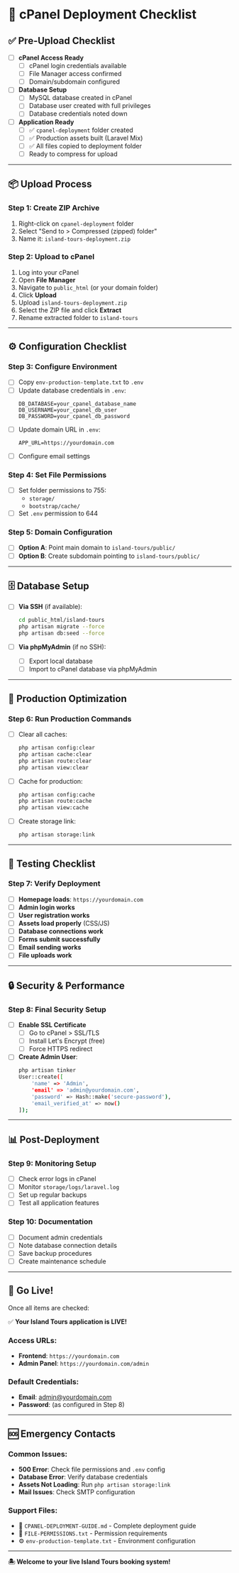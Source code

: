 # 🎯 cPanel Deployment Checklist

## ✅ Pre-Upload Checklist

- [ ] **cPanel Access Ready**
  - [ ] cPanel login credentials available
  - [ ] File Manager access confirmed
  - [ ] Domain/subdomain configured

- [ ] **Database Setup**
  - [ ] MySQL database created in cPanel
  - [ ] Database user created with full privileges
  - [ ] Database credentials noted down

- [ ] **Application Ready** 
  - [ ] ✅ `cpanel-deployment` folder created
  - [ ] ✅ Production assets built (Laravel Mix)
  - [ ] ✅ All files copied to deployment folder
  - [ ] Ready to compress for upload

---

## 📦 Upload Process

### Step 1: Create ZIP Archive
1. Right-click on `cpanel-deployment` folder
2. Select "Send to > Compressed (zipped) folder"
3. Name it: `island-tours-deployment.zip`

### Step 2: Upload to cPanel
1. Log into your cPanel
2. Open **File Manager**
3. Navigate to `public_html` (or your domain folder)
4. Click **Upload**
5. Upload `island-tours-deployment.zip`
6. Select the ZIP file and click **Extract**
7. Rename extracted folder to `island-tours`

---

## ⚙️ Configuration Checklist

### Step 3: Configure Environment
- [ ] Copy `env-production-template.txt` to `.env`
- [ ] Update database credentials in `.env`:
  ```env
  DB_DATABASE=your_cpanel_database_name
  DB_USERNAME=your_cpanel_db_user  
  DB_PASSWORD=your_cpanel_db_password
  ```
- [ ] Update domain URL in `.env`:
  ```env
  APP_URL=https://yourdomain.com
  ```
- [ ] Configure email settings

### Step 4: Set File Permissions
- [ ] Set folder permissions to 755:
  - `storage/`
  - `bootstrap/cache/`
- [ ] Set `.env` permission to 644

### Step 5: Domain Configuration
- [ ] **Option A**: Point main domain to `island-tours/public/`
- [ ] **Option B**: Create subdomain pointing to `island-tours/public/`

---

## 🗄️ Database Setup

- [ ] **Via SSH** (if available):
  ```bash
  cd public_html/island-tours
  php artisan migrate --force
  php artisan db:seed --force
  ```

- [ ] **Via phpMyAdmin** (if no SSH):
  - [ ] Export local database
  - [ ] Import to cPanel database via phpMyAdmin

---

## 🚀 Production Optimization

### Step 6: Run Production Commands
- [ ] Clear all caches:
  ```bash
  php artisan config:clear
  php artisan cache:clear
  php artisan route:clear
  php artisan view:clear
  ```

- [ ] Cache for production:
  ```bash
  php artisan config:cache
  php artisan route:cache
  php artisan view:cache
  ```

- [ ] Create storage link:
  ```bash
  php artisan storage:link
  ```

---

## 🧪 Testing Checklist

### Step 7: Verify Deployment
- [ ] **Homepage loads**: `https://yourdomain.com`
- [ ] **Admin login works**
- [ ] **User registration works**
- [ ] **Assets load properly** (CSS/JS)
- [ ] **Database connections work**
- [ ] **Forms submit successfully**
- [ ] **Email sending works**
- [ ] **File uploads work**

---

## 🔒 Security & Performance

### Step 8: Final Security Setup
- [ ] **Enable SSL Certificate**
  - [ ] Go to cPanel > SSL/TLS
  - [ ] Install Let's Encrypt (free)
  - [ ] Force HTTPS redirect

- [ ] **Create Admin User**:
  ```bash
  php artisan tinker
  User::create([
      'name' => 'Admin',
      'email' => 'admin@yourdomain.com',
      'password' => Hash::make('secure-password'),
      'email_verified_at' => now()
  ]);
  ```

---

## 📊 Post-Deployment

### Step 9: Monitoring Setup
- [ ] Check error logs in cPanel
- [ ] Monitor `storage/logs/laravel.log`
- [ ] Set up regular backups
- [ ] Test all application features

### Step 10: Documentation
- [ ] Document admin credentials
- [ ] Note database connection details
- [ ] Save backup procedures
- [ ] Create maintenance schedule

---

## 🎉 Go Live!

Once all items are checked:

✅ **Your Island Tours application is LIVE!**

### Access URLs:
- **Frontend**: `https://yourdomain.com`
- **Admin Panel**: `https://yourdomain.com/admin`

### Default Credentials:
- **Email**: admin@yourdomain.com
- **Password**: (as configured in Step 8)

---

## 🆘 Emergency Contacts

### Common Issues:
- **500 Error**: Check file permissions and `.env` config
- **Database Error**: Verify database credentials
- **Assets Not Loading**: Run `php artisan storage:link`
- **Mail Issues**: Check SMTP configuration

### Support Files:
- 📖 `CPANEL-DEPLOYMENT-GUIDE.md` - Complete deployment guide
- 🔧 `FILE-PERMISSIONS.txt` - Permission requirements
- ⚙️ `env-production-template.txt` - Environment configuration

---

**🏝️ Welcome to your live Island Tours booking system!**
